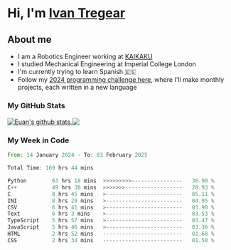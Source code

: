 # Hi, I'm [Ivan Tregear](https://www.linkedin.com/in/ivantregear/)

## About me

* I am a Robotics Engineer working at [KAIKAKU](https://github.com/KAIKAKU-AI)
* I studied Mechanical Engineering at Imperial College London
* I'm currently trying to learn Spanish :es:
* Follow my [2024 programming challenge here](https://github.com/ITregear?tab=repositories), where I'll make monthly projects, each written in a new language


### My GitHub Stats

<a href="#my-github-stats">
  <img align="center" src="https://github-readme-stats.vercel.app/api?username=itregear&count_private=true&show_icons=true&include_all_commits=true&theme=material-palenight" alt="Euan's github stats" />
</a>

<a href="#my-github-stats">
  <img align="center" src="https://github-readme-stats.vercel.app/api/top-langs/?username=itregear&layout=compact&theme=material-palenight" />
</a>

### My Week in Code
<!--START_SECTION:waka-->

```rust
From: 14 January 2024 - To: 03 February 2025

Total Time: 169 hrs 44 mins

Python        63 hrs 18 mins  >>>>>>>>>----------------   36.90 %
C++           49 hrs 38 mins  >>>>>>>------------------   28.93 %
C             8 hrs 45 mins   >------------------------   05.11 %
INI           8 hrs 29 mins   >------------------------   04.95 %
CSV           6 hrs 41 mins   >------------------------   03.90 %
Text          6 hrs 3 mins    >------------------------   03.53 %
TypeScript    5 hrs 57 mins   >------------------------   03.47 %
JavaScript    5 hrs 46 mins   >------------------------   03.36 %
HTML          2 hrs 52 mins   -------------------------   01.68 %
CSS           2 hrs 34 mins   -------------------------   01.50 %
```

<!--END_SECTION:waka-->
